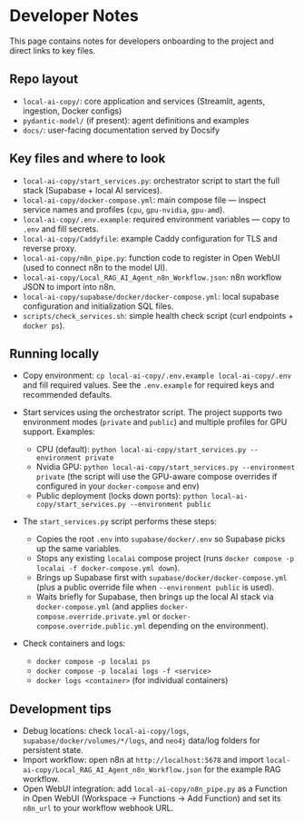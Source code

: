 # Developer Notes

This page contains notes for developers onboarding to the project and direct links to key files.

## Repo layout
- `local-ai-copy/`: core application and services (Streamlit, agents, ingestion, Docker configs)
- `pydantic-model/` (if present): agent definitions and examples
- `docs/`: user-facing documentation served by Docsify

## Key files and where to look
- `local-ai-copy/start_services.py`: orchestrator script to start the full stack (Supabase + local AI services).
- `local-ai-copy/docker-compose.yml`: main compose file — inspect service names and profiles (`cpu`, `gpu-nvidia`, `gpu-amd`).
- `local-ai-copy/.env.example`: required environment variables — copy to `.env` and fill secrets.
- `local-ai-copy/Caddyfile`: example Caddy configuration for TLS and reverse proxy.
- `local-ai-copy/n8n_pipe.py`: function code to register in Open WebUI (used to connect n8n to the model UI).
- `local-ai-copy/Local_RAG_AI_Agent_n8n_Workflow.json`: n8n workflow JSON to import into n8n.
- `local-ai-copy/supabase/docker/docker-compose.yml`: local supabase configuration and initialization SQL files.
- `scripts/check_services.sh`: simple health check script (curl endpoints + `docker ps`).

## Running locally
- Copy environment: `cp local-ai-copy/.env.example local-ai-copy/.env` and fill required values. See the `.env.example` for required keys and recommended defaults.

- Start services using the orchestrator script. The project supports two environment modes (`private` and `public`) and multiple profiles for GPU support. Examples:
  - CPU (default): `python local-ai-copy/start_services.py --environment private`
  - Nvidia GPU: `python local-ai-copy/start_services.py --environment private` (the script will use the GPU-aware compose overrides if configured in your `docker-compose` and env)
  - Public deployment (locks down ports): `python local-ai-copy/start_services.py --environment public`

- The `start_services.py` script performs these steps:
  - Copies the root `.env` into `supabase/docker/.env` so Supabase picks up the same variables.
  - Stops any existing `localai` compose project (runs `docker compose -p localai -f docker-compose.yml down`).
  - Brings up Supabase first with `supabase/docker/docker-compose.yml` (plus a public override file when `--environment public` is used).
  - Waits briefly for Supabase, then brings up the local AI stack via `docker-compose.yml` (and applies `docker-compose.override.private.yml` or `docker-compose.override.public.yml` depending on the environment).

- Check containers and logs:
  - `docker compose -p localai ps`
  - `docker compose -p localai logs -f <service>`
  - `docker logs <container>` (for individual containers)

## Development tips
- Debug locations: check `local-ai-copy/logs`, `supabase/docker/volumes/*/logs`, and `neo4j` data/log folders for persistent state.
- Import workflow: open n8n at `http://localhost:5678` and import `local-ai-copy/Local_RAG_AI_Agent_n8n_Workflow.json` for the example RAG workflow.
- Open WebUI integration: add `local-ai-copy/n8n_pipe.py` as a Function in Open WebUI (Workspace → Functions → Add Function) and set its `n8n_url` to your workflow webhook URL.

<!-- Added links to key files in local-ai-copy -->